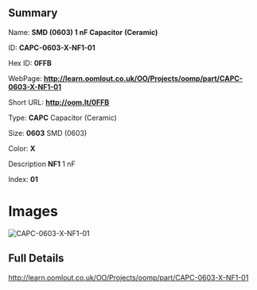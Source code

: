

## Summary
 
Name: __SMD (0603) 1 nF Capacitor (Ceramic)__

ID: __CAPC-0603-X-NF1-01__

Hex ID: __0FFB__

WebPage: __http://learn.oomlout.co.uk/OO/Projects/oomp/part/CAPC-0603-X-NF1-01__

Short URL: __http://oom.lt/0FFB__


Type: __CAPC__ Capacitor (Ceramic) 

Size: __0603__ SMD (0603) 

Color: __X__  

Description __NF1__ 1 nF 

Index: __01__


 # Images
![CAPC-0603-X-NF1-01](http://oomlout.com/oomp-gen/parts/CAPC-0603-X-NF1-01/CAPC-0603-X-NF1-01_420.jpg)



 ## Full Details

 http://learn.oomlout.co.uk/OO/Projects/oomp/part/CAPC-0603-X-NF1-01














